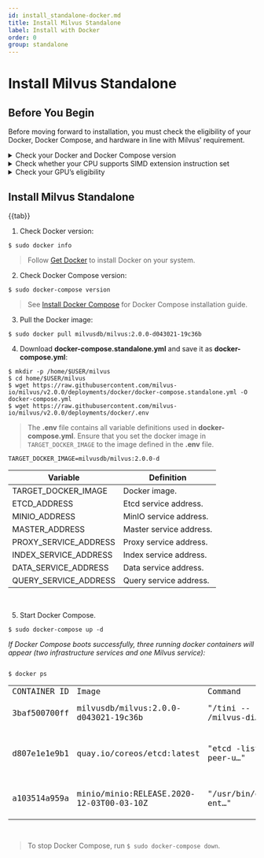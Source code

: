 ```yaml
---
id: install_standalone-docker.md
title: Install Milvus Standalone
label: Install with Docker
order: 0
group: standalone
---
```


# Install Milvus Standalone

## Before You Begin <a href="#cpu_support"></a>

Before moving forward to installation, you must check the eligibility of your Docker, Docker Compose, and hardware in line with Milvus' requirement.

<details><summary>Check your Docker and Docker Compose version</summary>

<div class="alert note">
Docker Compose is the recommended way to install Milvus.
</div>

<li>Docker version 19.03 or higher is required. </li>
<li>Docker Compose version 1.25.1 or higher is required. </li>
</details>
<details><summary>Check whether your CPU supports SIMD extension instruction set</summary>

{{fragments/cpu_support.md}}
</details>

<details><summary>Check your GPU’s eligibility</summary>
Milvus Standalone supports GPU acceleration on floating vectors. 
{{fragments/gpu_support.md}}
</details>

## Install Milvus Standalone

{{tab}}

1. Check Docker version:

```
$ sudo docker info
```

> Follow [Get Docker](https://docs.docker.com/get-docker/) to install Docker on your system.

2. Check Docker Compose version:

```
$ sudo docker-compose version
```

> See [Install Docker Compose](https://docs.docker.com/compose/install/) for Docker Compose installation guide.

3. Pull the Docker image:

```
$ sudo docker pull milvusdb/milvus:2.0.0-d043021-19c36b
```

4. Download **docker-compose.standalone.yml** and save it as **docker-compose.yml**:

```
$ mkdir -p /home/$USER/milvus
$ cd home/$USER/milvus
$ wget https://raw.githubusercontent.com/milvus-io/milvus/v2.0.0/deployments/docker/docker-compose.standalone.yml -O docker-compose.yml
$ wget https://raw.githubusercontent.com/milvus-io/milvus/v2.0.0/deployments/docker/.env
```
> The **.env** file contains all variable definitions used in **docker-compose.yml**. Ensure that you set the docker image in `TARGET_DOCKER_IMAGE` to the image defined in the **.env** file.
```
TARGET_DOCKER_IMAGE=milvusdb/milvus:2.0.0-d
```



| Variable      | Definition |
| ----------- | ----------- |
| TARGET_DOCKER_IMAGE         | Docker image.       |
| ETCD_ADDRESS   | 	Etcd service address.        |
| MINIO_ADDRESS      | MinIO service address.       |
| MASTER_ADDRESS   | Master service address.        |
| PROXY_SERVICE_ADDRESS      | Proxy service address.       |
| INDEX_SERVICE_ADDRESS   | Index service address.        |
| DATA_SERVICE_ADDRESS      | Data service address.       |
| QUERY_SERVICE_ADDRESS   | Query service address.        |

<br/>

5. Start Docker Compose.

```
$ sudo docker-compose up -d 
```
*If Docker Compose boots successfully, three running docker containers will appear (two infrastructure services and one Milvus service):*

<code>
$ docker ps 
<table>
    <tr>
        <td>CONTAINER ID</td>
        <td>Image</td>
        <td>Command</td>
        <td>Created</td>
        <td>Status</td>
        <td>Ports</td>
        <td>Names</td>
    </tr>
    <tr>
        <td>3baf500700ff</td>
        <td>milvusdb/milvus:2.0.0-d043021-19c36b</td>
        <td>"/tini -- /milvus-di…"</td>
        <td>3 seconds ago</td>
        <td>6 seconds ago</td>
        <td>0.0.0.0:19530-&gt;19530/tcp</td>
        <td>deploy_standalone_1</td>
    </tr>
    <tr>
        <td>d807e1e1e9b1</td>
        <td>quay.io/coreos/etcd:latest</td>
        <td>"etcd -listen-peer-u…"</td>
        <td>6 seconds ago</td>
        <td>Up 4 seconds</td>
        <td>0.0.0.0:2379-2380-&gt;2379-2380/tcp, 0.0.0.0:4001-&gt;4001/tcp</td>
        <td>deploy_etcd_1</td>
    </tr>
    <tr>
        <td>a103514a959a</td>
        <td>minio/minio:RELEASE.2020-12-03T00-03-10Z</td>
        <td>"/usr/bin/docker-ent…"</td>
        <td>6 seconds ago</td>
        <td>Up 4 seconds (health: starting)</td>
        <td>0.0.0.0:9000-&gt;9000/tcp</td>
        <td>deploy_etcd_1</td>
    </tr>
</table>
</code>

> To stop Docker Compose, run ```$ sudo docker-compose down```.
